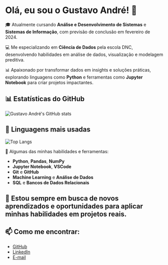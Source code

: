 # Olá, eu sou o Gustavo André! 👋

🎓 Atualmente cursando **Análise e Desenvolvimento de Sistemas** e **Sistemas de Informação**, com previsão de conclusão em fevereiro de 2024.

💻 Me especializando em **Ciência de Dados** pela escola DNC, desenvolvendo habilidades em análise de dados, visualização e modelagem preditiva.

📊 Apaixonado por transformar dados em insights e soluções práticas, explorando linguagens como **Python** e ferramentas como **Jupyter Notebook** para criar projetos impactantes.

## 📊 Estatísticas do GitHub

![Gustavo André's GitHub stats](https://github-readme-stats.vercel.app/api?username=SEU-USUARIO&show_icons=true&theme=radical)

## 🚀 Linguagens mais usadas

![Top Langs](https://github-readme-stats.vercel.app/api/top-langs/?username=SEU-USUARIO&layout=compact&theme=radical)

🔧 Algumas das minhas habilidades e ferramentas:
- **Python**, **Pandas**, **NumPy**
- **Jupyter Notebook**, **VSCode**
- **Git** e **GitHub**
- **Machine Learning** e **Análise de Dados**
- **SQL** e **Bancos de Dados Relacionais**

## 🌱 Estou sempre em busca de novos aprendizados e oportunidades para aplicar minhas habilidades em **projetos reais**.

## 📫 Como me encontrar:
- [GitHub](https://github.com/GustasAndre)
- [LinkedIn](https://www.linkedin.com/in/gustavo-ara%C3%BAjo-andr%C3%A9-881a1a26a/)
- [E-mail](dev.gustavoandre@gmail.com)
